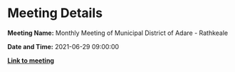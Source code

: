 # Meeting Details

**Meeting Name:** Monthly Meeting of Municipal District of Adare - Rathkeale

**Date and Time:** 2021-06-29 09:00:00

**<a href="https://www.limerick.ie/council/whats-on/monthly-meeting-municipal-district-adare-rathkeale-69" target="_blank">Link to meeting</a>**
